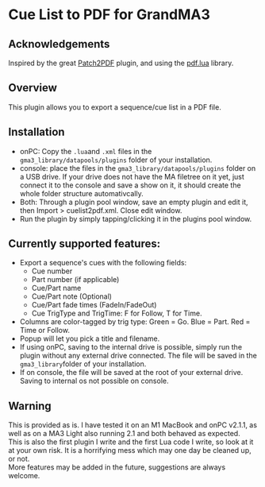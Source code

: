 # Cue List to PDF for GrandMA3

## Acknowledgements
Inspired by the great [Patch2PDF](https://github.com/leonreucher/grandma3-patch2pdf) plugin, and using the [pdf.lua](https://github.com/catseye/pdf.lua) library.

## Overview
This plugin allows you to export a sequence/cue list in a PDF file.

## Installation
- onPC: Copy the `.lua`and `.xml` files in the `gma3_library/datapools/plugins` folder of your installation.
- console: place the files in the `gma3_library/datapools/plugins` folder on a USB drive. If your drive does not have the MA filetree on it yet, just connect it to the console and save a show on it, it should create the whole folder structure automativcally.
- Both: Through a plugin pool window, save an empty plugin and edit it, then Import > cuelist2pdf.xml. Close edit window.
- Run the plugin by simply tapping/clicking it in the plugins pool window.

## Currently supported features:
- Export a sequence's cues with the following fields:
  - Cue number
  - Part number (if applicable)
  - Cue/Part name
  - Cue/Part note (Optional)
  - Cue/Part fade times (FadeIn/FadeOut)
  - Cue TrigType and TrigTime: F for Follow, T for Time. 
- Columns are color-tagged by trig type: Green = Go. Blue = Part. Red = Time or Follow.
- Popup will let you pick a title and filename. 
- If using onPC, saving to the internal drive is possible, simply run the plugin without any external drive connected. The file will be saved in the `gma3_library`folder of your installation.
- If on console, the file will be saved at the root of your external drive. Saving to internal os not possible on console.

## Warning
This is provided as is. I have tested it on an M1 MacBook and onPC v2.1.1, as well as on a MA3 Light also running 2.1 and both behaved as expected.\
This is also the first plugin I write and the first Lua code I write, so look at it at your own risk. It is a horrifying mess which may one day be cleaned up, or not.\
More features may be added in the future, suggestions are always welcome.

